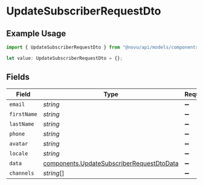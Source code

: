 # UpdateSubscriberRequestDto

## Example Usage

```typescript
import { UpdateSubscriberRequestDto } from "@novu/api/models/components";

let value: UpdateSubscriberRequestDto = {};
```

## Fields

| Field                                                                                                  | Type                                                                                                   | Required                                                                                               | Description                                                                                            |
| ------------------------------------------------------------------------------------------------------ | ------------------------------------------------------------------------------------------------------ | ------------------------------------------------------------------------------------------------------ | ------------------------------------------------------------------------------------------------------ |
| `email`                                                                                                | *string*                                                                                               | :heavy_minus_sign:                                                                                     | N/A                                                                                                    |
| `firstName`                                                                                            | *string*                                                                                               | :heavy_minus_sign:                                                                                     | N/A                                                                                                    |
| `lastName`                                                                                             | *string*                                                                                               | :heavy_minus_sign:                                                                                     | N/A                                                                                                    |
| `phone`                                                                                                | *string*                                                                                               | :heavy_minus_sign:                                                                                     | N/A                                                                                                    |
| `avatar`                                                                                               | *string*                                                                                               | :heavy_minus_sign:                                                                                     | N/A                                                                                                    |
| `locale`                                                                                               | *string*                                                                                               | :heavy_minus_sign:                                                                                     | N/A                                                                                                    |
| `data`                                                                                                 | [components.UpdateSubscriberRequestDtoData](../../models/components/updatesubscriberrequestdtodata.md) | :heavy_minus_sign:                                                                                     | N/A                                                                                                    |
| `channels`                                                                                             | *string*[]                                                                                             | :heavy_minus_sign:                                                                                     | N/A                                                                                                    |